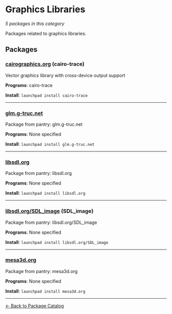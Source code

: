 # Graphics Libraries

*5 packages in this category*

Packages related to graphics libraries.

## Packages

### [cairographics.org](../packages/cairographics.org/index.md) (cairo-trace)

Vector graphics library with cross-device output support

**Programs**: cairo-trace

**Install**: `launchpad install cairo-trace`

---

### [glm.g-truc.net](../packages/glm.g-truc.net/index.md)

Package from pantry: glm.g-truc.net

**Programs**: None specified

**Install**: `launchpad install glm.g-truc.net`

---

### [libsdl.org](../packages/libsdl.org/index.md)

Package from pantry: libsdl.org

**Programs**: None specified

**Install**: `launchpad install libsdl.org`

---

### [libsdl.org/SDL_image](../packages/libsdl.org/SDL_image/index.md) (SDL_image)

Package from pantry: libsdl.org/SDL_image

**Programs**: None specified

**Install**: `launchpad install libsdl.org/SDL_image`

---

### [mesa3d.org](../packages/mesa3d.org/index.md)

Package from pantry: mesa3d.org

**Programs**: None specified

**Install**: `launchpad install mesa3d.org`

---

[← Back to Package Catalog](../package-catalog.md)

